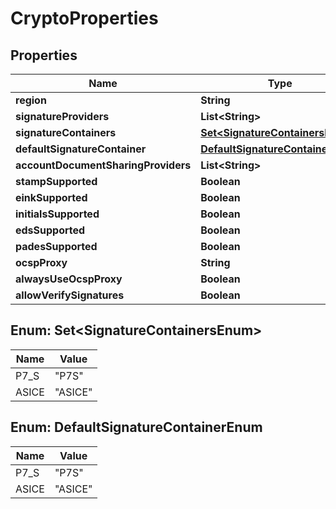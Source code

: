 

# CryptoProperties


## Properties

| Name | Type | Description | Notes |
|------------ | ------------- | ------------- | -------------|
|**region** | **String** |  |  [optional] |
|**signatureProviders** | **List&lt;String&gt;** |  |  [optional] |
|**signatureContainers** | [**Set&lt;SignatureContainersEnum&gt;**](#Set&lt;SignatureContainersEnum&gt;) |  |  [optional] |
|**defaultSignatureContainer** | [**DefaultSignatureContainerEnum**](#DefaultSignatureContainerEnum) |  |  [optional] |
|**accountDocumentSharingProviders** | **List&lt;String&gt;** |  |  [optional] |
|**stampSupported** | **Boolean** |  |  [optional] |
|**einkSupported** | **Boolean** |  |  [optional] |
|**initialsSupported** | **Boolean** |  |  [optional] |
|**edsSupported** | **Boolean** |  |  [optional] |
|**padesSupported** | **Boolean** |  |  [optional] |
|**ocspProxy** | **String** |  |  [optional] |
|**alwaysUseOcspProxy** | **Boolean** |  |  [optional] |
|**allowVerifySignatures** | **Boolean** |  |  [optional] |



## Enum: Set&lt;SignatureContainersEnum&gt;

| Name | Value |
|---- | -----|
| P7_S | &quot;P7S&quot; |
| ASICE | &quot;ASICE&quot; |



## Enum: DefaultSignatureContainerEnum

| Name | Value |
|---- | -----|
| P7_S | &quot;P7S&quot; |
| ASICE | &quot;ASICE&quot; |



